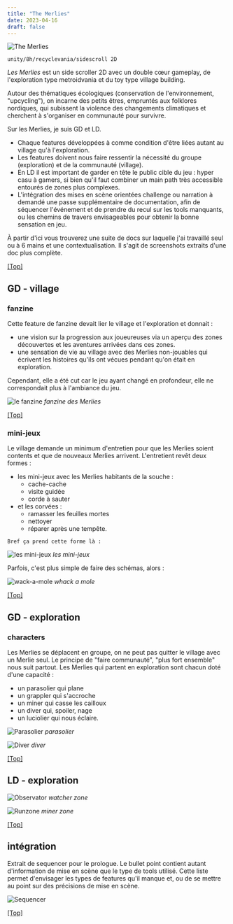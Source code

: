```yaml
---
title: "The Merlies"
date: 2023-04-16
draft: false
---
```


![The Merlies](./images/logo.png)

`unity/8h/recyclevania/sidescroll 2D`

*Les Merlies* est un side scroller 2D avec un double cœur gameplay, de l'exploration type metroidvania et du toy type village building.

Autour des thématiques écologiques (conservation de l'environnement, "upcycling"), on incarne des petits êtres, empruntés aux folklores nordiques, qui subissent la violence des changements climatiques et cherchent à s'organiser en communauté pour survivre.

Sur les Merlies, je suis GD et LD. 
- Chaque features développées à comme condition d'être liées autant au village qu'à l'exploration.
- Les features doivent nous faire ressentir la nécessité du groupe (exploration) et de la communauté (village).
- En LD il est important de garder en tête le public cible du jeu : hyper casu à gamers, si bien qu'il faut combiner un main path très accessible entourés de zones plus complexes.
- L'intégration des mises en scène orientées challenge ou narration à demandé une passe supplémentaire de documentation, afin de séquencer l'événement et de prendre du recul sur les tools manquants, ou les chemins de travers envisageables pour obtenir la bonne sensation en jeu.

À partir d'ici vous trouverez une suite de docs sur laquelle j'ai travaillé seul ou à 6 mains et une contextualisation. Il s'agit de screenshots extraits d'une doc plus complète.

[[Top]](#top)

## GD - village

### fanzine
Cette feature de fanzine devait lier le village et l'exploration et donnait :
- une vision sur la progression aux joueureuses via un aperçu des zones découvertes et les aventures arrivées dans ces zones.
- une sensation de vie au village avec des Merlies non-jouables qui écrivent les histoires qu'ils ont vécues pendant qu'on était en exploration.

Cependant, elle a été cut car le jeu ayant changé en profondeur, elle ne correspondait plus à l'ambiance du jeu.

![le fanzine](./images/cartefanzine.png)
*fanzine des Merlies*

[[Top]](#top)

### mini-jeux
Le village demande un minimum d'entretien pour que les Merlies soient contents et que de nouveaux Merlies arrivent. L'entretient revêt deux formes : 
- les mini-jeux avec les Merlies habitants de la souche : 
	- cache-cache
	- visite guidée
	- corde à sauter
- et les corvées : 
	- ramasser les feuilles mortes
	- nettoyer
	- réparer après une tempête.

`Bref ça prend cette forme là :`

![les mini-jeux](./images/minijeux.png)
*les mini-jeux*

Parfois, c'est plus simple de faire des schémas, alors :

![wack-a-mole](./images/guacamole.png)
*whack a mole*

[[Top]](#top)

## GD - exploration

### characters
Les Merlies se déplacent en groupe, on ne peut pas quitter le village avec un Merlie seul. Le principe de "faire communauté", "plus fort ensemble" nous suit partout. Les Merlies qui partent en exploration sont chacun doté d'une capacité : 
- un parasolier qui plane 
- un grappler qui s'accroche 
- un miner qui casse les cailloux
- un diver qui, spoiler, nage
- un luciolier qui nous éclaire.

![Parasolier](./images/parasolier.png)
*parasolier*

![Diver](./images/diver.png) 
*diver*

[[Top]](#top)

## LD - exploration

![Observator](./images/ld_observator.png)
*watcher zone*

![Runzone](./images/minerzone.png)
*miner zone*

[[Top]](#top)

## intégration

Extrait de sequencer pour le prologue. Le bullet point contient autant d'information de mise en scène que le type de tools utilisé. Cette liste permet d'envisager les types de features qu'il manque et, ou de se mettre au point sur des précisions de mise en scène.

![Sequencer](./images/sequencer.png)

[[Top]](#top)